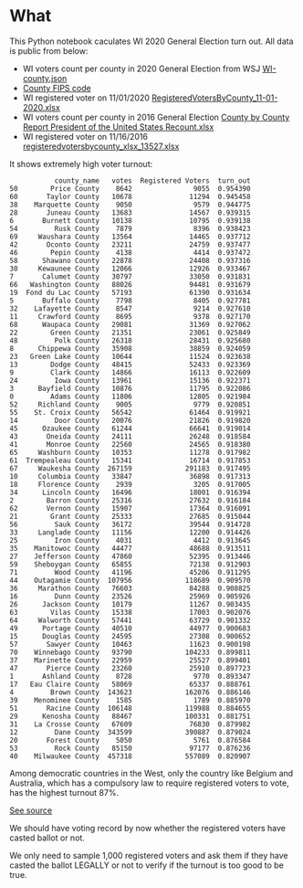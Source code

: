 What
====

This Python notebook caculates WI 2020 General Election turn out. All data is public from below:

- WI voters count per county in 2020 General Election from WSJ [WI-county.json](https://www.wsj.com/election-results-2020-data/president/WI-county.json)
- [County FIPS code](https://github.com/kjhealy/fips-codes)
- WI registered voter on 11/01/2020 [RegisteredVotersByCounty_11-01-2020.xlsx](https://elections.wi.gov/sites/elections.wi.gov/files/2020-11/RegisteredVotersByCounty_11-01-2020.xlsx)
- WI voters count per county in 2016 General Election [County by County Report President of the United States Recount.xlsx](https://elections.wi.gov/sites/elections.wi.gov/files/County%20by%20County%20Report%20President%20of%20the%20United%20States%20Recount.xlsx)
- WI registered voter on 11/16/2016 [registeredvotersbycounty_xlsx_13527.xlsx](https://elections.wi.gov/sites/elections.wi.gov/files/publication/registeredvotersbycounty_xlsx_13527.xlsx)

It shows extremely high voter turnout:

```
           county_name   votes  Registered Voters  turn_out
50        Price County    8642               9055  0.954390
60       Taylor County   10678              11294  0.945458
38    Marquette County    9050               9579  0.944775
28       Juneau County   13683              14567  0.939315
6       Burnett County   10138              10795  0.939138
54         Rusk County    7879               8396  0.938423
69     Waushara County   13564              14465  0.937712
42       Oconto County   23211              24759  0.937477
46        Pepin County    4138               4414  0.937472
58      Shawano County   22878              24408  0.937316
30     Kewaunee County   12066              12926  0.933467
7       Calumet County   30797              33050  0.931831
66   Washington County   88026              94481  0.931679
19  Fond du Lac County   57193              61390  0.931634
5       Buffalo County    7798               8405  0.927781
32    Lafayette County    8547               9214  0.927610
11     Crawford County    8695               9378  0.927170
68      Waupaca County   29081              31369  0.927062
22        Green County   21351              23061  0.925849
48         Polk County   26318              28431  0.925680
8      Chippewa County   35908              38859  0.924059
23   Green Lake County   10644              11524  0.923638
13        Dodge County   48415              52433  0.923369
9         Clark County   14866              16113  0.922609
24         Iowa County   13961              15136  0.922371
3      Bayfield County   10876              11795  0.922086
0         Adams County   11806              12805  0.921984
52     Richland County    9005               9779  0.920851
55    St. Croix County   56542              61464  0.919921
14         Door County   20076              21826  0.919820
45      Ozaukee County   61244              66641  0.919014
43       Oneida County   24111              26248  0.918584
41       Monroe County   22560              24565  0.918380
65     Washburn County   10353              11278  0.917982
61  Trempealeau County   15341              16714  0.917853
67     Waukesha County  267159             291183  0.917495
10     Columbia County   33847              36898  0.917313
18     Florence County    2939               3205  0.917005
34      Lincoln County   16496              18001  0.916394
2        Barron County   25316              27632  0.916184
62       Vernon County   15907              17364  0.916091
21        Grant County   25333              27685  0.915044
56         Sauk County   36172              39544  0.914728
33     Langlade County   11156              12200  0.914426
25         Iron County    4031               4412  0.913645
35    Manitowoc County   44477              48688  0.913511
27    Jefferson County   47860              52395  0.913446
59    Sheboygan County   65855              72138  0.912903
71         Wood County   41196              45206  0.911295
44    Outagamie County  107956             118689  0.909570
36     Marathon County   76603              84288  0.908825
16         Dunn County   23526              25969  0.905926
26      Jackson County   10179              11267  0.903435
63        Vilas County   15338              17003  0.902076
64     Walworth County   57441              63729  0.901332
49      Portage County   40510              44977  0.900683
15      Douglas County   24595              27308  0.900652
57       Sawyer County   10463              11623  0.900198
70    Winnebago County   93790             104233  0.899811
37    Marinette County   22959              25527  0.899401
47       Pierce County   23260              25910  0.897723
1       Ashland County    8728               9770  0.893347
17   Eau Claire County   58069              65337  0.888761
4         Brown County  143623             162076  0.886146
39    Menominee County    1585               1789  0.885970
51       Racine County  106148             119988  0.884655
29      Kenosha County   88467             100331  0.881751
31    La Crosse County   67609              76830  0.879982
12         Dane County  343599             390887  0.879024
20       Forest County    5050               5761  0.876584
53         Rock County   85150              97177  0.876236
40    Milwaukee County  457318             557089  0.820907
```

Among democratic countries in the West, only the country like Belgium and Australia, which has a compulsory law to require registered voters to vote, has the highest turnout 87%.

[See source](https://www.weforum.org/agenda/2018/11/these-countries-have-some-of-the-highest-voter-turnout-in-the-world/)

We should have voting record by now whether the registered voters have casted ballot or not.

We only need to sample 1,000 registered voters and ask them if they have casted the ballot LEGALLY or not to verify  if the turnout is too good to be true.

